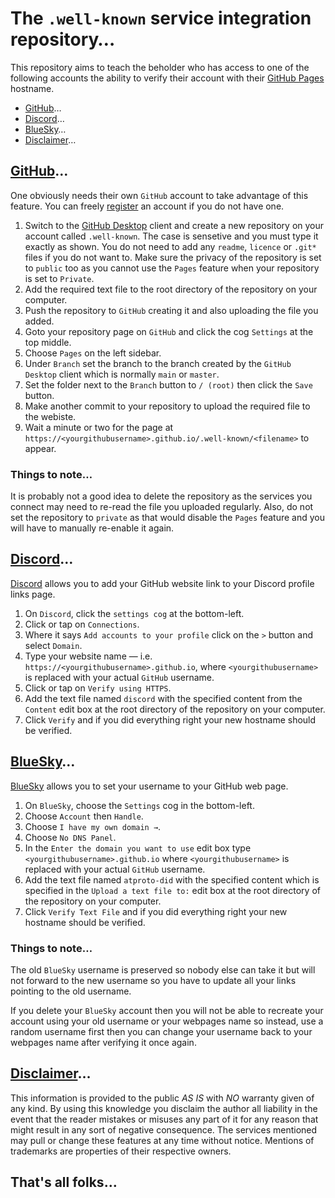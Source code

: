 # The `.well-known` service integration repository…

This repository aims to teach the beholder who has access to one of the following accounts the ability to verify their account with their [GitHub Pages](https://pages.github.com/) hostname.

* [GitHub](#github)…
* [Discord](#discord)…
* [BlueSky](#bluesky)…
* [Disclaimer](#disclaimer)…

## [GitHub](#github)…

One obviously needs their own `GitHub` account to take advantage of this feature. You can freely [register](https://github.com/signup) an account if you do not have one.

1. Switch to the [GitHub Desktop](https://desktop.github.com/download/) client and create a new repository on your account called `.well-known`. The case is sensetive and you must type it exactly as shown. You do not need to add any `readme`, `licence` or `.git*` files if you do not want to. Make sure the privacy of the repository is set to `public` too as you cannot use the `Pages` feature when your repository is set to `Private`.
2. Add the required text file to the root directory of the repository on your computer.
3. Push the repository to `GitHub` creating it and also uploading the file you added.
4. Goto your repository page on `GitHub` and click the cog `Settings` at the top middle.
5. Choose `Pages` on the left sidebar.
6. Under `Branch` set the branch to the branch created by the `GitHub Desktop` client which is normally `main` or `master`.
7. Set the folder next to the `Branch` button to `/ (root)` then click the `Save` button.
8. Make another commit to your repository to upload the required file to the webiste.
9. Wait a minute or two for the page at `https://<yourgithubusername>.github.io/.well-known/<filename>` to appear.

### Things to note…

It is probably not a good idea to delete the repository as the services you connect may need to re-read the file you uploaded regularly. Also, do not set the repository to `private` as that would disable the `Pages` feature and you will have to manually re-enable it again.

## [Discord](#discord)…

[Discord](https://discord.com) allows you to add your GitHub website link to your Discord profile links page.

1. On `Discord`, click the `settings cog` at the bottom-left.
2. Click or tap on `Connections`.
3. Where it says `Add accounts to your profile` click on the `>` button and select `Domain`.
4. Type your website name — i.e. `https://<yourgithubusername>.github.io`, where `<yourgithubusername>` is replaced with your actual `GitHub` username.
5. Click or tap on `Verify using HTTPS`.
6. Add the text file named `discord` with the specified content from the `Content` edit box at the root directory of the repository on your computer.
7. Click `Verify` and if you did everything right your new hostname should be verified.

## [BlueSky](#bluesky)…

[BlueSky](https://bsky.app) allows you to set your username to your GitHub web page.

1. On `BlueSky`, choose the `Settings` cog in the bottom-left.
2. Choose `Account` then `Handle`.
3. Choose `I have my own domain →`.
4. Choose `No DNS Panel`.
5. In the `Enter the domain you want to use` edit box type `<yourgithubusername>.github.io` where `<yourgithubusername>` is replaced with your actual `GitHub` username.
6. Add the text file named `atproto-did` with the specified content which is specified in the `Upload a text file to:` edit box at the root directory of the repository on your computer.
7. Click `Verify Text File` and if you did everything right your new hostname should be verified.

### Things to note…

The old `BlueSky` username is preserved so nobody else can take it but will not forward to the new username so you have to update all your links pointing to the old username.

If you delete your `BlueSky` account then you will not be able to recreate your account using your old username or your webpages name so instead, use a random username first then you can change your username back to your webpages name after verifying it once again.

## [Disclaimer](#disclaimer)…

This information is provided to the public *AS IS* with *NO* warranty given of any kind. By using this knowledge you disclaim the author all liability in the event that the reader mistakes or misuses any part of it for any reason that might result in any sort of negative consequence. The services mentioned may pull or change these features at any time without notice. Mentions of trademarks are properties of their respective owners.

## That's all folks…
